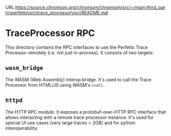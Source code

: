 URL:https://source.chromium.org/chromium/chromium/src/+/main:third_party\perfetto\src\trace_processor\rpc\README.md
# TraceProcessor RPC

This directory contains the RPC interfaces to use the Perfetto Trace Processor
remotely (i.e. not just in-process). It consists of two targets:

## `wasm_bridge`

The WASM (Web Assembly) interop bridge. It's used to call the Trace Processor
from HTML/JS using WASM's `ccall`.

## `httpd`

The HTTP RPC module. It exposes a protobuf-over-HTTP RPC interface that allows
interacting with a remote trace processor instance. It's used for special UI
use cases (very large traces > 2GB) and for python interoperability.
